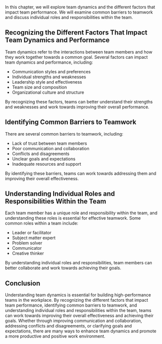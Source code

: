 
In this chapter, we will explore team dynamics and the different factors that impact team performance. We will examine common barriers to teamwork and discuss individual roles and responsibilities within the team.

Recognizing the Different Factors That Impact Team Dynamics and Performance
---------------------------------------------------------------------------

Team dynamics refer to the interactions between team members and how they work together towards a common goal. Several factors can impact team dynamics and performance, including:

* Communication styles and preferences
* Individual strengths and weaknesses
* Leadership style and effectiveness
* Team size and composition
* Organizational culture and structure

By recognizing these factors, teams can better understand their strengths and weaknesses and work towards improving their overall performance.

Identifying Common Barriers to Teamwork
---------------------------------------

There are several common barriers to teamwork, including:

* Lack of trust between team members
* Poor communication and collaboration
* Conflicts and disagreements
* Unclear goals and expectations
* Inadequate resources and support

By identifying these barriers, teams can work towards addressing them and improving their overall effectiveness.

Understanding Individual Roles and Responsibilities Within the Team
-------------------------------------------------------------------

Each team member has a unique role and responsibility within the team, and understanding these roles is essential for effective teamwork. Some common roles within a team include:

* Leader or facilitator
* Subject matter expert
* Problem solver
* Communicator
* Creative thinker

By understanding individual roles and responsibilities, team members can better collaborate and work towards achieving their goals.

Conclusion
----------

Understanding team dynamics is essential for building high-performance teams in the workplace. By recognizing the different factors that impact team performance, identifying common barriers to teamwork, and understanding individual roles and responsibilities within the team, teams can work towards improving their overall effectiveness and achieving their goals. Whether through improving communication and collaboration, addressing conflicts and disagreements, or clarifying goals and expectations, there are many ways to enhance team dynamics and promote a more productive and positive work environment.

